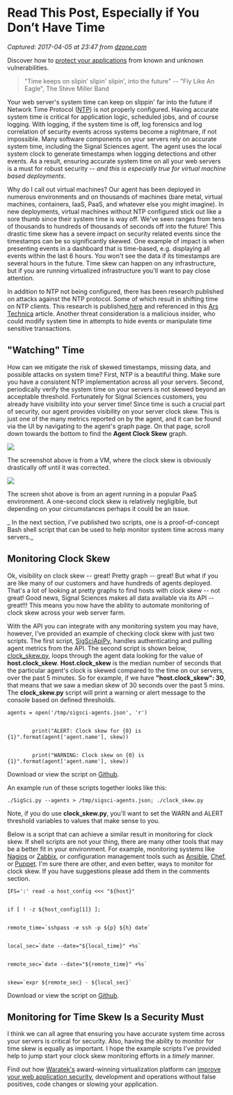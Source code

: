 # Read This Post, Especially if You Don’t Have Time

_Captured: 2017-04-05 at 23:47 from [dzone.com](https://dzone.com/articles/read-this-post-especially-if-you-dont-have-time?edition=288883&utm_source=Daily%20Digest&utm_medium=email&utm_campaign=dd%202017-04-05)_

Discover how to [protect your applications](https://dzone.com/go?i=176121&u=http%3A%2F%2Fwww.waratek.com%2Fsolutions%2Fzero-day-defense%2F%3Futm_source%3DDZone%26utm_campaign%3Dba%26utm_medium%3Dprerolltextad%26utm_content%3Dzeroday) from known and unknown vulnerabilities.

> "Time keeps on slipin' slipin' slipin', into the future" -- "Fly Like An Eagle", The Steve Miller Band 

Your web server's system time can keep on slippin' far into the future if Network Time Protocol ([NTP](https://en.wikipedia.org/wiki/Network_Time_Protocol)) is not properly configured. Having accurate system time is critical for application logic, scheduled jobs, and of course logging. With logging, if the system time is off, log forensics and log correlation of security events across systems become a nightmare, if not impossible. Many software components on your servers rely on accurate system time, including the Signal Sciences agent. The agent uses the local system clock to generate timestamps when logging detections and other events. As a result, ensuring accurate system time on all your web servers is a must for robust security -- _and this is especially true for virtual machine based deployments_.

Why do I call out virtual machines? Our agent has been deployed in numerous environments and on thousands of machines (bare metal, virtual machines, containers, IaaS, PaaS, and whatever else you might imagine). In new deployments, virtual machines without NTP configured stick out like a sore thumb since their system time is way off. We've seen ranges from tens of thousands to hundreds of thousands of seconds off into the future! This drastic time skew has a severe impact on security related events since the timestamps can be so significantly skewed. One example of impact is when presenting events in a dashboard that is time-based, e.g. displaying all events within the last 6 hours. You won't see the data if its timestamps are several hours in the future. Time skew can happen on any infrastructure, but if you are running virtualized infrastructure you'll want to pay close attention.

In addition to NTP not being configured, there has been research published on attacks against the NTP protocol. Some of which result in shifting time on NTP clients. This research is published[ here](https://eprint.iacr.org/2015/1020.pdf) and referenced in this [Ars Technica](https://arstechnica.com/security/2015/10/new-attacks-on-network-time-protocol-can-defeat-https-and-create-chaos/) article. Another threat consideration is a malicious insider, who could modify system time in attempts to hide events or manipulate time sensitive transactions.

## "Watching" Time

How can we mitigate the risk of skewed timestamps, missing data, and possible attacks on system time? First, NTP is a beautiful thing. Make sure you have a consistent NTP implementation across all your servers. Second, periodically verify the system time on your servers is not skewed beyond an acceptable threshold. Fortunately for Signal Sciences customers, you already have visibility into your server time! Since time is such a crucial part of security, our agent provides visibility on your server clock skew. This is just one of the many metrics reported on by the agent, and it can be found via the UI by navigating to the agent's graph page. On that page, scroll down towards the bottom to find the **Agent Clock Skew** graph.

![](https://cdn-images-1.medium.com/max/1600/1*RBi-0OOWtADyPMWr8LrqCg.png)

The screenshot above is from a VM, where the clock skew is obviously drastically off until it was corrected.

![](https://cdn-images-1.medium.com/max/1600/1*FCnu8BLxY9beInCGE1k5yQ@2x.jpeg)

The screen shot above is from an agent running in a popular PaaS environment. A one-second clock skew is relatively negligible, but depending on your circumstances perhaps it could be an issue.

_ In the next section, I've published two scripts, one is a proof-of-concept Bash shell script that can be used to help monitor system time across many servers._

## Monitoring Clock Skew

Ok, visibility on clock skew -- great! Pretty graph -- great! But what if you are like many of our customers and have hundreds of agents deployed. That's a lot of looking at pretty graphs to find hosts with clock skew -- not great! Good news, Signal Sciences makes all data available via its API -- great!!! This means you now have the ability to automate monitoring of clock skew across your web server farm.

With the API you can integrate with any monitoring system you may have, however, I've provided an example of checking clock skew with just two scripts. The first script, [SigSciApiPy](https://github.com/signalsciences/SigSciApiPy), handles authenticating and pulling agent metrics from the API. The second script is shown below, [clock_skew.py](https://gist.github.com/foospidy/06c263747ea3291dec60b9555cb5f2af), loops through the agent data looking for the value of **host.clock_skew**. **Host.clock_skew** is the median number of seconds that the particular agent's clock is skewed compared to the time on our servers, over the past 5 minutes. So for example, if we have **"host.clock_skew": 30**, that means that we saw a median skew of 30 seconds over the past 5 mins. The **clock_skew.py** script will print a warning or alert message to the console based on defined thresholds.
    
    
    agents = open('/tmp/sigsci-agents.json', 'r')
    
    
            print("ALERT: Clock skew for {0} is {1}".format(agent['agent.name'], skew))
    
    
            print("WARNING: Clock skew on {0} is {1}".format(agent['agent.name'], skew))

Download or view the script on [Github](https://gist.github.com/foospidy/06c263747ea3291dec60b9555cb5f2af).

An example run of these scripts together looks like this:
    
    
    ./SigSci.py --agents > /tmp/sigsci-agents.json; ./clock_skew.py

Note, if you do use **clock_skew.py**, you'll want to set the WARN and ALERT threshold variables to values that make sense to you.

Below is a script that can achieve a similar result in monitoring for clock skew. If shell scripts are not your thing, there are many other tools that may be a better fit in your environment. For example, monitoring systems like [Nagios](https://www.nagios.org/) or [Zabbix](http://www.zabbix.com/), or configuration management tools such as [Ansible](https://www.ansible.com/), [Chef](https://www.chef.io/), or [Puppet](https://puppet.com/). I'm sure there are other, and even better, ways to monitor for clock skew. If you have suggestions please add them in the comments section.
    
    
    IFS=':' read -a host_config <<< "${host}"
    
    
    if [ ! -z ${host_config[1]} ];
    
    
    remote_time=`sshpass -e ssh -p ${p} ${h} date`
    
    
    local_sec=`date --date="${local_time}" +%s`
    
    
    remote_sec=`date --date="${remote_time}" +%s`
    
    
    skew=`expr ${remote_sec} - ${local_sec}`

Download or view the script on [Github](https://gist.github.com/foospidy/77c43ec2b2b71e4447f0534f7ac26798).

## Monitoring for Time Skew Is a Security Must

I think we can all agree that ensuring you have accurate system time across your servers is critical for security. Also, having the ability to monitor for time skew is equally as important. I hope the example scripts I've provided help to jump start your clock skew monitoring efforts in a _timely_ manner.

Find out how [Waratek's](https://dzone.com/go?i=176122&u=http%3A%2F%2Fwww.waratek.com%2Fsolutions%2Fapplication-protection%2F%3Futm_source%3DDZone%26utm_campaign%3Dba%26utm_medium%3Dpostrolltextad%26utm_content%3Dappprotect) award-winning virtualization platform can [improve your web application security](https://dzone.com/go?i=176122&u=http%3A%2F%2Fwww.waratek.com%2Fsolutions%2Fapplication-protection%2F%3Futm_source%3DDZone%26utm_campaign%3Dba%26utm_medium%3Dpostrolltextad%26utm_content%3Dappprotect), development and operations without false positives, code changes or slowing your application.
